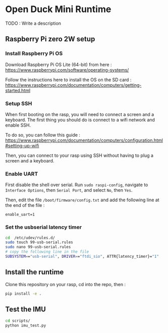 # Open Duck Mini Runtime

TODO : Write a description

## Raspberry Pi zero 2W setup

### Install Raspberry Pi OS

Download Raspberry Pi OS Lite (64-bit) from here : https://www.raspberrypi.com/software/operating-systems/

Follow the instructions here to install the OS on the SD card : https://www.raspberrypi.com/documentation/computers/getting-started.html

### Setup SSH

When first booting on the rasp, you will need to connect a screen and a keyboard. The first thing you should do is connect to a wifi network and enable SSH.

To do so, you can follow this guide : https://www.raspberrypi.com/documentation/computers/configuration.html#setting-up-wifi

Then, you can connect to your rasp using SSH without having to plug a screen and a keyboard.

### Enable UART

First disable the shell over serial. Run `sudo raspi-config`, navigate to `Interface Options`, then `Serial Port`, and select `No`, then `Yes`.

Then, edit the file `/boot/firmware/config.txt` and add the following line at the end of the file :

```
enable_uart=1
```

### Set the usbserial latency timer

```bash
cd  /etc/udev/rules.d/
sudo touch 99-usb-serial.rules
sudo nano 99-usb-serial.rules
# copy the following line in the file
SUBSYSTEM=="usb-serial", DRIVER=="ftdi_sio", ATTR{latency_timer}="1"
```


## Install the runtime

Clone this repository on your rasp, cd into the repo, then :

```bash
pip install -e .
```

## Test the IMU

```bash
cd scripts/
python imu_test.py
```
